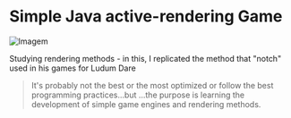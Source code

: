 # Simple Java active-rendering Game

![Imagem](https://image.ibb.co/bx7bvx/render_engine.png)


Studying rendering methods - in this, I replicated the method that "notch" used in his games for Ludum Dare

>It's probably not the best or the most optimized or follow the best programming practices...but ...the purpose is learning the
>development of simple game engines and rendering methods. 



